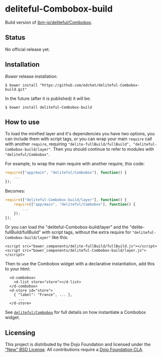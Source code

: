 # deliteful-Combobox-build

Build version of [ibm-js/deliteful/Combobox](https://github.com/ibm-js/deliteful/Combobox).

## Status

No official release yet.

## Installation

_Bower_ release installation:

    $ bower install "https://github.com/edchat/deliteful-Combobox-build.git"

In the future (after it is published) it will be:

    $ bower install deliteful-Combobox-build


## How to use

To load the minified layer and it's dependencies you have two options, you can include them with script tags, or you can wrap your main `require`
call with another `require`, requiring `"delite-fullBuild/fullBuild", "deliteful-Combobox-build/layer"`. Then you should continue to refer to modules
with `"deliteful/Combobox"`.

For example, to wrap the main require with another require, this code:
```js
require(["app/main", "deliteful/Combobox"], function() {
	...
});
```
Becomes:
```js
require(["deliteful-Combobox-build/layer"], function() {
	require(["app/main", "deliteful/Combobox"], function() {
		...
	});
});
```

Or you can load the "deliteful-Combobox-build/layer" and the "delite-fullBuild/fullBuild" with script tags, without the extra require for `"deliteful-Combobox-build/layer"` like this:
```
<script src="bower_components/delite-fullBuild/fullBuild.js"></script>
<script src="bower_components/deliteful-Combobox-build/layer.js"></script>
```

Then to use the Combobox widget with a declarative instantiation, add this to your html:
```
  <d-combobox>
    <d-list store="store"></d-list>
  </d-combobox>
  <d-store id="store">
    { "label": "France", ... },
      ...
  </d-store>
```
See [`deliteful/Combobox`](https://github.com/ibm-js/deliteful/blob/master/docs/Combobox.md) for full details on how instantiate a Combobox widget.

## Licensing

This project is distributed by the Dojo Foundation and licensed under the ["New" BSD License](./LICENSE).
All contributions require a [Dojo Foundation CLA](http://dojofoundation.org/about/claForm).
